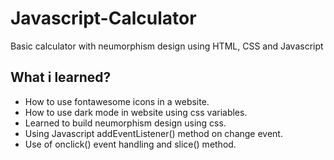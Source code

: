 # Javascript-Calculator
Basic calculator with neumorphism design using HTML, CSS and Javascript

## What i learned?
- How to use fontawesome icons in a website.
- How to use dark mode in website using css variables.
- Learned to build neumorphism design using css.
- Using Javascript addEventListener() method on change event.
- Use of onclick() event handling and slice() method.